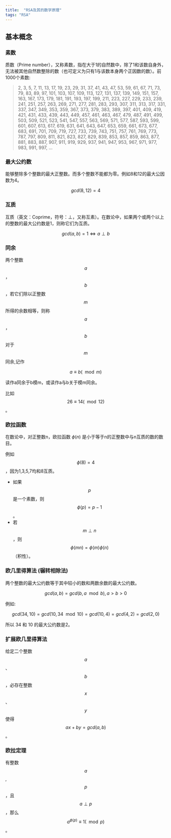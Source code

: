 ```yaml
---
title:  "RSA及其的数学原理"
tags: "RSA"
---
```


## 基本概念

### 素数

质数（Prime number），又称素数，指在大于1的自然数中，除了1和该数自身外，无法被其他自然数整除的数（也可定义为只有1与该数本身两个正因数的数）。前1000个素数:

>2, 3, 5, 7, 11, 13, 17, 19, 23, 29, 31, 37, 41, 43, 47, 53, 59, 61, 67, 71, 73, 79, 83, 89, 97, 101, 103, 107, 109, 113, 127, 131, 137, 139, 149, 151, 157, 163, 167, 173, 179, 181, 191, 193, 197, 199, 211, 223, 227, 229, 233, 239, 241, 251, 257, 263, 269, 271, 277, 281, 283, 293, 307, 311, 313, 317, 331, 337, 347, 349, 353, 359, 367, 373, 379, 383, 389, 397, 401, 409, 419, 421, 431, 433, 439, 443, 449, 457, 461, 463, 467, 479, 487, 491, 499, 503, 509, 521, 523, 541, 547, 557, 563, 569, 571, 577, 587, 593, 599, 601, 607, 613, 617, 619, 631, 641, 643, 647, 653, 659, 661, 673, 677, 683, 691, 701, 709, 719, 727, 733, 739, 743, 751, 757, 761, 769, 773, 787, 797, 809, 811, 821, 823, 827, 829, 839, 853, 857, 859, 863, 877, 881, 883, 887, 907, 911, 919, 929, 937, 941, 947, 953, 967, 971, 977, 983, 991, 997, ...

### 最大公约数

能够整除多个整数的最大正整数。而多个整数不能都为零。例如8和12的最大公因数为4。

$$gcd(8, 12)=4$$


### 互质

互质（英文：Coprime，符号：⊥，又称互素）。在数论中，如果两个或两个以上的整数的最大公约数是1，则称它们为互质。

$$gcd(a, b)=1 \Leftrightarrow a \perp b$$

### 同余

两个整数$$a$$，$$b$$，若它们除以正整数$$m$$所得的余数相等，则称$$a$$，$$b$$对于$$m$$同余,记作

$$ a\equiv b (\mod m) $$

读作a同余于b模m，或读作a与b关于模m同余。

比如$$ 26 \equiv 14 (\mod 12)$$。

### 欧拉函数

在数论中，对正整数n，欧拉函数 $\phi(n)$ 是小于等于n的正整数中与n互质的数的数目。

例如$$\phi(8) = 4$$，因为1,3,5,7均和8互质。

- 如果 $$p$$ 是一个素数，则  $$\phi(p)=p-1$$ 。
- 若$$m \perp n$$ ，则$$\phi(mn)=\phi(m)\phi(n)$$ （积性）。

### 欧几里得算法 (辗转相除法)

两个整数的最大公约数等于其中较小的数和两数余数的最大公约数。

$$gcd(a, b)=gcd(b,a \mod b),  a > b > 0 $$

例如:

$$ gcd(34, 10) = gcd(10, 34\mod10) = gcd(10, 4) = gcd(4, 2) = gcd(2, 0) $$

所以 34 和 10 的最大公约数是2。

### 扩展欧几里得算法

给定二个整数$$a$$、$$b$$，必存在整数$$x$$、$$y$$使得$$ax + by = gcd(a,b)$$。

### 欧拉定理


有整数$$a$$, $$p$$，且 $$a \perp p$$，那么 $$a^{\phi(p)} \equiv 1(\mod p)$$。


